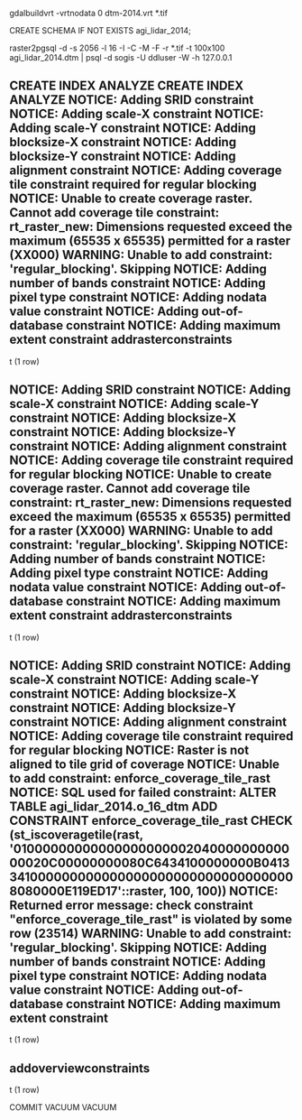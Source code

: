 gdalbuildvrt -vrtnodata 0 dtm-2014.vrt *.tif

CREATE SCHEMA IF NOT EXISTS agi_lidar_2014;

raster2pgsql -d -s 2056 -l 16 -I -C -M -F -r *.tif -t 100x100 agi_lidar_2014.dtm | psql -d sogis -U ddluser -W -h 127.0.0.1

CREATE INDEX
ANALYZE
CREATE INDEX
ANALYZE
NOTICE:  Adding SRID constraint
NOTICE:  Adding scale-X constraint
NOTICE:  Adding scale-Y constraint
NOTICE:  Adding blocksize-X constraint
NOTICE:  Adding blocksize-Y constraint
NOTICE:  Adding alignment constraint
NOTICE:  Adding coverage tile constraint required for regular blocking
NOTICE:  Unable to create coverage raster. Cannot add coverage tile constraint: rt_raster_new: Dimensions requested exceed the maximum (65535 x 65535) permitted for a raster (XX000)
WARNING:  Unable to add constraint: 'regular_blocking'.  Skipping
NOTICE:  Adding number of bands constraint
NOTICE:  Adding pixel type constraint
NOTICE:  Adding nodata value constraint
NOTICE:  Adding out-of-database constraint
NOTICE:  Adding maximum extent constraint
 addrasterconstraints
----------------------
 t
(1 row)

NOTICE:  Adding SRID constraint
NOTICE:  Adding scale-X constraint
NOTICE:  Adding scale-Y constraint
NOTICE:  Adding blocksize-X constraint
NOTICE:  Adding blocksize-Y constraint
NOTICE:  Adding alignment constraint
NOTICE:  Adding coverage tile constraint required for regular blocking
NOTICE:  Unable to create coverage raster. Cannot add coverage tile constraint: rt_raster_new: Dimensions requested exceed the maximum (65535 x 65535) permitted for a raster (XX000)
WARNING:  Unable to add constraint: 'regular_blocking'.  Skipping
NOTICE:  Adding number of bands constraint
NOTICE:  Adding pixel type constraint
NOTICE:  Adding nodata value constraint
NOTICE:  Adding out-of-database constraint
NOTICE:  Adding maximum extent constraint
 addrasterconstraints
----------------------
 t
(1 row)

NOTICE:  Adding SRID constraint
NOTICE:  Adding scale-X constraint
NOTICE:  Adding scale-Y constraint
NOTICE:  Adding blocksize-X constraint
NOTICE:  Adding blocksize-Y constraint
NOTICE:  Adding alignment constraint
NOTICE:  Adding coverage tile constraint required for regular blocking
NOTICE:  Raster is not aligned to tile grid of coverage
NOTICE:  Unable to add constraint: enforce_coverage_tile_rast
NOTICE:  SQL used for failed constraint: ALTER TABLE agi_lidar_2014.o_16_dtm ADD CONSTRAINT enforce_coverage_tile_rast CHECK (st_iscoveragetile(rast, '0100000000000000000000204000000000000020C00000000080C6434100000000B04133410000000000000000000000000000000008080000E119ED17'::raster, 100, 100))
NOTICE:  Returned error message: check constraint "enforce_coverage_tile_rast" is violated by some row (23514)
WARNING:  Unable to add constraint: 'regular_blocking'.  Skipping
NOTICE:  Adding number of bands constraint
NOTICE:  Adding pixel type constraint
NOTICE:  Adding nodata value constraint
NOTICE:  Adding out-of-database constraint
NOTICE:  Adding maximum extent constraint
----------------------
 t
(1 row)

 addoverviewconstraints
------------------------
 t
(1 row)

COMMIT
VACUUM
VACUUM